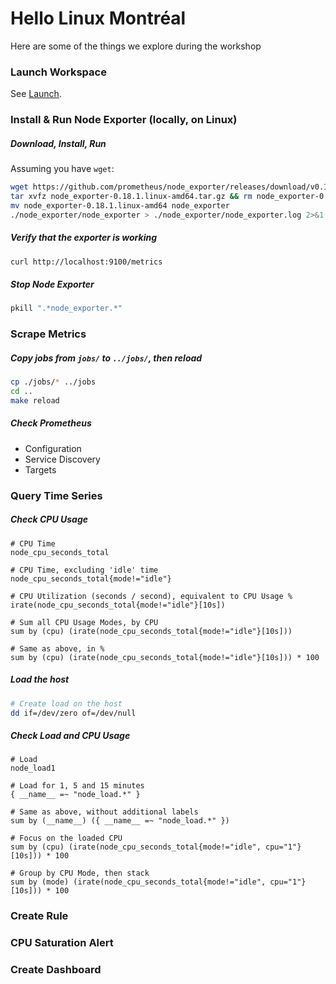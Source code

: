 # Hello Linux Montréal
Here are some of the things we explore during the workshop

### Launch Workspace

See [Launch](https://github.com/HugoLafleur/prom-toolkit#launch).

### Install & Run Node Exporter (locally, on Linux)
##### Download, Install, Run
Assuming you have `wget`:
```bash
wget https://github.com/prometheus/node_exporter/releases/download/v0.18.1/node_exporter-0.18.1.linux-amd64.tar.gz
tar xvfz node_exporter-0.18.1.linux-amd64.tar.gz && rm node_exporter-0.18.1.linux-amd64.tar.gz
mv node_exporter-0.18.1.linux-amd64 node_exporter
./node_exporter/node_exporter > ./node_exporter/node_exporter.log 2>&1 &
```

##### Verify that the exporter is working
```bash
curl http://localhost:9100/metrics
```

##### Stop Node Exporter

```bash
pkill ".*node_exporter.*"
```

### Scrape Metrics

##### Copy jobs from `jobs/` to `../jobs/`, then reload
```bash
cp ./jobs/* ../jobs
cd ..
make reload
```
##### Check Prometheus
  * Configuration
  * Service Discovery
  * Targets

### Query Time Series

##### Check CPU Usage

```
# CPU Time
node_cpu_seconds_total

# CPU Time, excluding 'idle' time
node_cpu_seconds_total{mode!="idle"}

# CPU Utilization (seconds / second), equivalent to CPU Usage %
irate(node_cpu_seconds_total{mode!="idle"}[10s])

# Sum all CPU Usage Modes, by CPU
sum by (cpu) (irate(node_cpu_seconds_total{mode!="idle"}[10s]))

# Same as above, in %
sum by (cpu) (irate(node_cpu_seconds_total{mode!="idle"}[10s])) * 100
```

##### Load the host
```bash
# Create load on the host
dd if=/dev/zero of=/dev/null
```

##### Check Load and CPU Usage
```
# Load
node_load1

# Load for 1, 5 and 15 minutes
{ __name__ =~ "node_load.*" }

# Same as above, without additional labels
sum by (__name__) ({ __name__ =~ "node_load.*" })

# Focus on the loaded CPU
sum by (cpu) (irate(node_cpu_seconds_total{mode!="idle", cpu="1"}[10s])) * 100

# Group by CPU Mode, then stack
sum by (mode) (irate(node_cpu_seconds_total{mode!="idle", cpu="1"}[10s])) * 100
```

### Create Rule

### CPU Saturation Alert

### Create Dashboard
